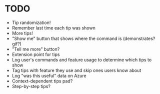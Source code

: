 # TODO

* Tip randomization!
* Remember last time each tip was shown
* More tips!
* "Show me" button that shows where the command is (demonstrates? gif?)
* "Tell me more" button?
* Extension point for tips
* Log user's commands and feature usage to determine which tips to show
* Tag tips with feature they use and skip ones users know about
* Log "was this useful" data on Azure
* Context-dependent tips pad?
* Step-by-step tips?